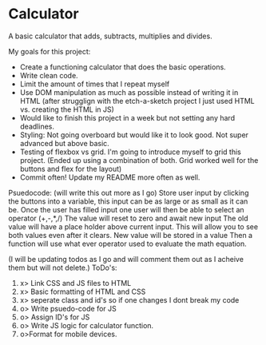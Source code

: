 # Calculator
A basic calculator that adds, subtracts, multiplies and divides.

My goals for this project:
- Create a functioning calculator that does the basic operations.
- Write clean code.
- Limit the amount of times that I repeat myself
- Use DOM manipulation as much as possible instead of writing it in HTML
    (after strugglign with the etch-a-sketch project I just used HTML vs. creating the HTML in JS)
- Would like to finish this project in a week but not setting any hard deadlines.
- Styling: Not going overboard but would like it to look good. Not super advanced but above basic.
- Testing of flexbox vs grid. I'm going to introduce myself to grid this project.
    (Ended up using a combination of both. Grid worked well for the buttons and flex for the layout)
- Commit often! Update my README more often as well.

Psuedocode: (will write this out more as I go)
    Store user input by clicking the buttons into a variable, this input can be as large or as small as it can be.
    Once the user has filled input one user will then be able to select an operator (+,-,*,/)
    The value will reset to zero and await new input
    The old value will have a place holder above current input. This will allow you to see both values even after it clears.
    New value will be stored in a value
    Then a function will use what ever operator used to evaluate the math equation.

(I will be updating todos as I go and will comment them out as I acheive them but will not delete.)
ToDo's:
1. x> Link CSS and JS files to HTML 
2. x> Basic formatting of HTML and CSS
3. x> seperate class and id's so if one changes I dont break my code
4. o> Write psuedo-code for JS
5. o> Assign ID's for JS
6. o> Write JS logic for calculator function.
7. o>Format for mobile devices.
